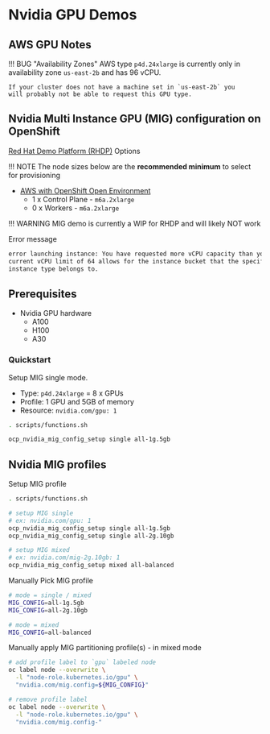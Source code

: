 # Nvidia GPU Demos

## AWS GPU Notes

!!! BUG "Availability Zones"
    AWS type `p4d.24xlarge` is currently only in availability zone `us-east-2b` and has 96 vCPU.

    If your cluster does not have a machine set in `us-east-2b` you
    will probably not be able to request this GPU type.

## Nvidia Multi Instance GPU (MIG) configuration on OpenShift

[Red Hat Demo Platform (RHDP)](https://demo.redhat.com) Options

!!! NOTE
    The node sizes below are the **recommended minimum** to select for provisioning

- <a href="https://demo.redhat.com/catalog?item=babylon-catalog-prod/sandboxes-gpte.sandbox-ocp.prod&utm_source=webapp&utm_medium=share-link" target="_blank">AWS with OpenShift Open Environment</a>
    - 1 x Control Plane - `m6a.2xlarge`
    - 0 x Workers - `m6a.2xlarge`

!!! WARNING
    MIG demo is currently a WIP for RHDP and will likely NOT work

Error message

```sh
error launching instance: You have requested more vCPU capacity than your
current vCPU limit of 64 allows for the instance bucket that the specified
instance type belongs to. 
```

## Prerequisites

- Nvidia GPU hardware
  - A100
  - H100
  - A30

### Quickstart

Setup MIG single mode.

- Type: `p4d.24xlarge` = 8 x GPUs
- Profile: 1 GPU and 5GB of memory
- Resource: `nvidia.com/gpu: 1`

```sh
. scripts/functions.sh

ocp_nvidia_mig_config_setup single all-1g.5gb
```

## Nvidia MIG profiles

Setup MIG profile

```sh
. scripts/functions.sh

# setup MIG single
# ex: nvidia.com/gpu: 1
ocp_nvidia_mig_config_setup single all-1g.5gb
ocp_nvidia_mig_config_setup single all-2g.10gb

# setup MIG mixed
# ex: nvidia.com/mig-2g.10gb: 1
ocp_nvidia_mig_config_setup mixed all-balanced
```

Manually Pick MIG profile

```sh
# mode = single / mixed
MIG_CONFIG=all-1g.5gb
MIG_CONFIG=all-2g.10gb

# mode = mixed 
MIG_CONFIG=all-balanced
```

Manually apply MIG partitioning profile(s) - in mixed mode

```sh hl_lines="3"
# add profile label to `gpu` labeled node
oc label node --overwrite \
  -l "node-role.kubernetes.io/gpu" \
  "nvidia.com/mig.config=${MIG_CONFIG}"

# remove profile label
oc label node --overwrite \
  -l "node-role.kubernetes.io/gpu" \
  "nvidia.com/mig.config-"
```
